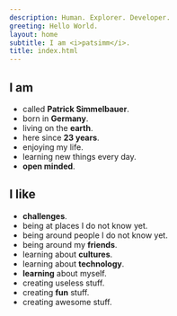 ```yaml
---
description: Human. Explorer. Developer.
greeting: Hello World.
layout: home
subtitle: I am <i>patsimm</i>.
title: index.html
---
```


## I am
 - called **Patrick Simmelbauer**.  
 - born in **Germany**.
 - living on the **earth**.
 - here since **23 years**.
 - enjoying my life.
 - learning new things every day.
 - **open minded**.

## I like
 - **challenges**.
 - being at places I do not know yet.
 - being around people I do not know yet.
 - being around my **friends**.
 - learning about **cultures**.
 - learning about **technology**.
 - **learning** about myself.
 - creating useless stuff.
 - creating **fun** stuff.
 - creating awesome stuff.

